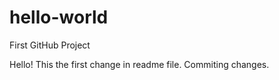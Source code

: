 # hello-world
First GitHub Project

Hello!
This the first change in readme file.
Commiting changes.

